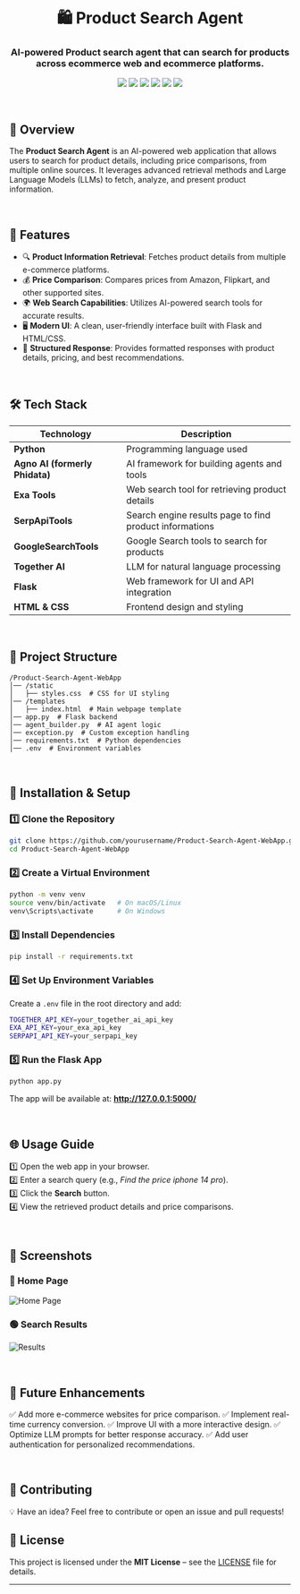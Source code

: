 <h1 align="center">🛍️ Product Search Agent</h1>
<h3 align="center"> AI-powered Product search agent that can search for products across ecommerce web and ecommerce platforms. </h3>

<p align="center">
  <img src="https://img.shields.io/badge/Python-3776AB?style=for-the-badge&logo=python&logoColor=black&labelColor=white&color=red">
  <img src="https://img.shields.io/badge/Agno-FF9800?style=for-the-badge&logo=agnosystems&logoColor=black&labelColor=white&color=blue">
  <img src="https://img.shields.io/badge/TogetherAI-A142F4?style=for-the-badge&labelColor=black&color=yellow">
  <img src="https://img.shields.io/badge/Flask-000000?style=for-the-badge&logo=flask&logoColor=black&labelColor=white&color=purple">
  <img src="https://img.shields.io/badge/HTML-E44D26?style=for-the-badge&logo=html5&logoColor=black&labelColor=white&color=green">
  <img src="https://img.shields.io/badge/CSS-663399?style=for-the-badge&logo=CSS&logoColor=black&labelColor=white&color=orange">
</p>

<br>

## 📌 Overview
The **Product Search Agent** is an AI-powered web application that allows users to search for product details, including price comparisons, from multiple online sources. It leverages advanced retrieval methods and Large Language Models (LLMs) to fetch, analyze, and present product information.

<br>

## 🌟 Features
- 🔍 **Product Information Retrieval**: Fetches product details from multiple e-commerce platforms.
- 💰 **Price Comparison**: Compares prices from Amazon, Flipkart, and other supported sites.
- 🌍 **Web Search Capabilities**: Utilizes AI-powered search tools for accurate results.
- 🖥 **Modern UI**: A clean, user-friendly interface built with Flask and HTML/CSS.
- 📄 **Structured Response**: Provides formatted responses with product details, pricing, and best recommendations.

<br>

## 🛠 Tech Stack
| Technology | Description |
|------------|-------------|
| **Python** | Programming language used  |
| **Agno AI (formerly Phidata)** | AI framework for building agents and tools |
| **Exa Tools** | Web search tool for retrieving product details |
| **SerpApiTools** | Search engine results page to find product informations |
| **GoogleSearchTools** | Google Search tools to search for products |
| **Together AI** | LLM for natural language processing |
| **Flask** | Web framework for UI and API integration |
| **HTML & CSS** | Frontend design and styling |

<br>

## 📂 Project Structure
```
/Product-Search-Agent-WebApp
│── /static
│   ├── styles.css  # CSS for UI styling
│── /templates
│   ├── index.html  # Main webpage template
│── app.py  # Flask backend
│── agent_builder.py  # AI agent logic
│── exception.py  # Custom exception handling
│── requirements.txt  # Python dependencies
│── .env  # Environment variables
```

<br>

## 🚀 Installation & Setup

### 1️⃣ Clone the Repository
```sh
git clone https://github.com/yourusername/Product-Search-Agent-WebApp.git](https://github.com/Dhanush-Raj1/Product-Search-Agent-Project.git
cd Product-Search-Agent-WebApp
```

### 2️⃣ Create a Virtual Environment
```sh
python -m venv venv
source venv/bin/activate   # On macOS/Linux
venv\Scripts\activate      # On Windows
```

### 3️⃣ Install Dependencies
```sh
pip install -r requirements.txt
```

### 4️⃣ Set Up Environment Variables
Create a `.env` file in the root directory and add:
```sh
TOGETHER_API_KEY=your_together_ai_api_key
EXA_API_KEY=your_exa_api_key
SERPAPI_API_KEY=your_serpapi_key
```

### 5️⃣ Run the Flask App
```sh
python app.py
```

The app will be available at: **http://127.0.0.1:5000/**

<br>

## 🌐 Usage Guide  
1️⃣ Open the web app in your browser.  
2️⃣ Enter a search query (e.g., *Find the price iphone 14 pro*).  
3️⃣ Click the **Search** button.  
4️⃣ View the retrieved product details and price comparisons.  

<br>

## 📸 Screenshots
### 🔵 Home Page
![Home Page](https://via.placeholder.com/800x400.png?text=Product+Search+Agent+Home)

### 🟢 Search Results
![Results](https://via.placeholder.com/800x400.png?text=Search+Results)

<br>

## 📌 Future Enhancements
✅ Add more e-commerce websites for price comparison.
✅ Implement real-time currency conversion.
✅ Improve UI with a more interactive design.
✅ Optimize LLM prompts for better response accuracy.
✅ Add user authentication for personalized recommendations.

<br>

## 🤝 Contributing
💡 Have an idea? Feel free to contribute or open an issue and pull requests! 

## 📄 License
This project is licensed under the **MIT License** – see the [LICENSE](LICENSE) file for details.

---
